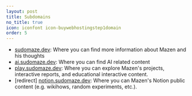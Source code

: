 ```yaml
---
layout: post
title: Subdomains
no_title: true
icon: iconfont icon-buywebhostingstep1domain
order: 5
---
```


- [sudomaze.dev](https://sudomaze.dev): Where you can find more information about Mazen and his thoughts
- [ai.sudomaze.dev](https://ai.sudomaze.dev): Where you can find AI related content
- [play.sudomaze.dev](https://play.sudomaze.dev): Where you can explore Mazen's projects, interactive reports, and educational interactive content.
- [redirect] [notion.sudomaze.dev](https://notion.sudomaze.dev): Where you can Mazen's Notion public content (e.g. wikihows, random experiments, etc.).
